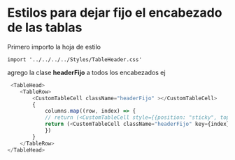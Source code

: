# Estilos para dejar fijo el encabezado de las tablas
Primero importo la hoja de estilo
```
import '../../../../Styles/TableHeader.css'
```

agrego la clase **headerFijo** a todos los encabezados ej
```javascript
 <TableHead>
    <TableRow>
        <CustomTableCell className="headerFijo" ></CustomTableCell>
        {
            columns.map((row, index) => {
            // return (<CustomTableCell style={{position: "sticky", top: 35}}key={index} onClick={() => {return row.order && this.sortBy(row.accessor)}} >{row.Header}</CustomTableCell>)
            return (<CustomTableCell className="headerFijo" key={index} onClick={() => {return row.order && this.sortBy(row.accessor)}} >{row.Header}</CustomTableCell>)
            })
        }
    </TableRow>
</TableHead>
```